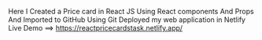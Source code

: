 Here I Created a Price card in React JS
Using React components And Props
And Imported to GitHub Using Git
Deployed my web application in Netlify
Live Demo ==> https://reactpricecardstask.netlify.app/
